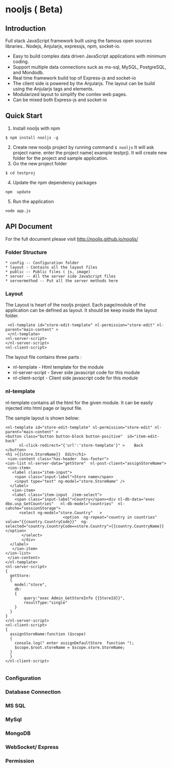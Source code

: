 # nooljs  ( Beta)


## Introduction

Full stack JavaScript framework  built using  the famous open sources libraries.. Nodejs, Anjularjs, expressjs, npm, socket-io.  
* Easy to build complex data driven JavaScript applications  with minimum coding.
* Support multiple  data connections suck as ms-sql, MySQL, PostgreSQL, and Mondodb.
* Real time framework build top of Express-js and socket-io 
* The client side is powered by  the Anjularjs. The layout can be build using the Anjularjs tags and elements.
* Modularized layout to simplify the comlex web pages.
* Can be mixed both Express-js and socket-io

## Quick Start
  1. Install nooljs with npm

   `$ npm install nooljs -g`

  2. Create new nooljs project by running command
   `$ nooljs`
    It will ask project name. enter the project name( example testprj). It will create new folder for the project and sample application.
  3. Go the new  project folder

   `$ cd testproj`

  4. Update the npm dependency packages

   `npm  update`

  5. Run the application

   `node app.js`

## API Document
 For the full document  please visit http://nooljs.github.io/nooljs/

### Folder Structure
    * config -- Configuration folder
    * layout - Contains all the layout files
    * public -- Public files ( js, image)
    * server -- All the server side JavaScript files 
    * servermethod -- Put all the server methods here 

### Layout
The Layout is heart of the nooljs project.  Each page/module of the application can be defined as layout.
    It should be keep inside the layout folder.

```
 <nl-template id="store-edit-template" nl-permission="store-edit" nl-parent="main-content" >
 </nl-template>
<nl-server-script>
</nl-server-script>
<nl-client-script>

```

 The layout file contains three parts : 
   * nl-template - Html template for the module
   * nl-server-script -  Sever side javascript code for this module
   * nl-client-script - Client side javascript code for this module


### nl-template
nl-template contains all the html for the given module. It can be easily injected into html page or layout file.

The sample layout is  shown below:

  
```
<nl-template id="store-edit-template" nl-permission="store-edit" nl-parent="main-content" >
<button class="button button-block button-positive"  id="item-edit-back"
	  nl-click-redirect="{'url':'store-template'}" >    Back
</button>
<h1 >{{store.StoreName}}  Edit</h1>
 <ion-content class="has-header  has-footer">
<ion-list nl-server-data="getStore"  nl-post-client="assignStoreName">	
 <ion-item>
   <label class="item-input">
    <span class="input-label">Store name</span>
    <input type="text" ng-model="store.StoreName" />
  </label>
   <ion-item>
   <label class="item-input  item-select">
    <span class="input-label">Country</span><div nl-db-data="exec  dbo.usp_GetCountries"   nl-db-model="countries"  nl-cahche="sessionStorage">
      <select ng-model="store.Country"   >
						 <option  ng-repeat="country in countries" value="{{country.CountryCode}}"  ng-selected="country.CountryCode==store.Country">{{country.CountryName}}</option>
       </select>
	   </div>
  </label>
   </ion-item> 
</ion-list>
 </ion-content>
</nl-template>
<nl-server-script>
{
  getStore:
  {
	model:"store",
    db:
	{
		query:"exec Admin_GetStoreInfo {{StoreId}}",
		resultType:"single"
	}
  }
}
</nl-server-script>
<nl-client-script>
{
  assignStoreName:function ($scope)
  {
	console.log(" enter assignDefaultStore  function ");
	$scope.$root.storeName = $scope.store.StoreName;
  }
  }
</nl-client-script>


```


 

### Configuration

### Database Connection

### MS SQL
### MySql
### MongoDB

### WebSocket/ Express
### Permission
